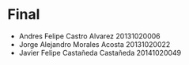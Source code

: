 # Final
- Andres Felipe Castro Alvarez 20131020006 
- Jorge Alejandro Morales Acosta 20131020022
- Javier Felipe Castañeda Castañeda 20141020049
